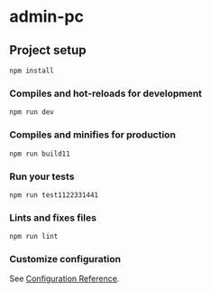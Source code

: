 # admin-pc

## Project setup
```
npm install
```

### Compiles and hot-reloads for development
```
npm run dev
```

### Compiles and minifies for production
```
npm run build11
```

### Run your tests
```
npm run test1122331441
```

### Lints and fixes files
```
npm run lint
```

### Customize configuration
See [Configuration Reference](https://cli.vuejs.org/config/).

